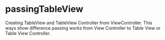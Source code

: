 # passingTableView
Creating TableView and TableView Controller from ViewController. This ways show difference passing works from View Controller to Table View or Table View Controller.